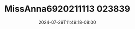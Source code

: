 --- 
title: "MissAnna6920211113 023839"
description: "download bokep MissAnna6920211113 023839   full terbaru"
date: 2024-07-29T11:49:18-08:00
file_code: "4awnuuq52bw6"
draft: false
cover: "d0abdnfmsljuvm7t.jpg"
tags: ["indo", "bokep-indo", "bokep-viral", "bokep-ig"]
length: 1170
fld_id: "1483150"
foldername: "Anna69 id telegram:"
categories: ["Anna69 id telegram:"]
views: 0
---